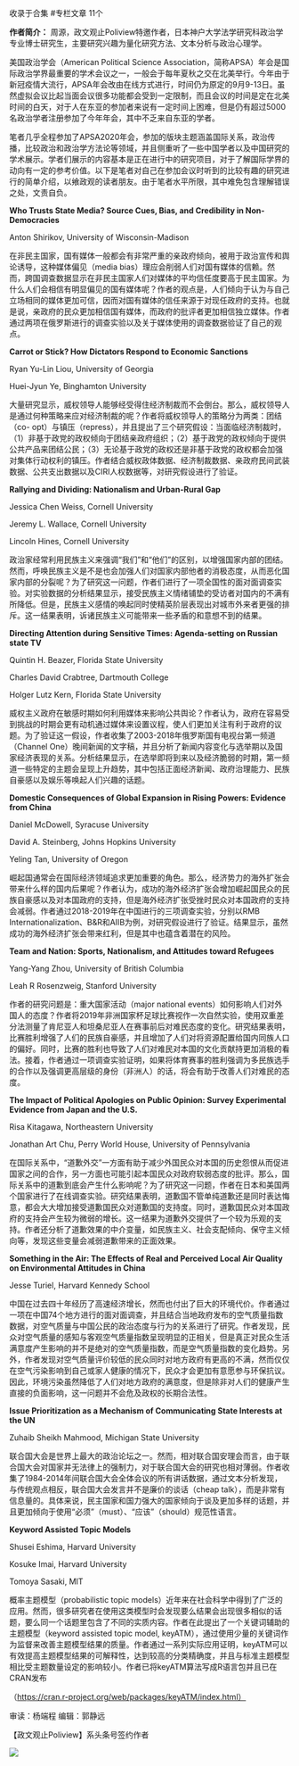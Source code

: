 

收录于合集 #专栏文章 11个

**作者简介：** 周源，政文观止Poliview特邀作者，日本神户大学法学研究科政治学专业博士研究生，主要研究兴趣为量化研究方法、文本分析与政治心理学。

  

  

美国政治学会（American Political Science
Association，简称APSA）年会是国际政治学界最重要的学术会议之一，一般会于每年夏秋之交在北美举行。今年由于新冠疫情大流行，APSA年会改由在线方式进行，时间仍为原定的9月9-13日。虽然虚拟会议比起当面会议很多功能都会受到一定限制，而且会议的时间是定在北美时间的白天，对于人在东亚的参加者来说有一定时间上困难，但是仍有超过5000名政治学者注册参加了今年年会，其中不乏来自东亚的学者。

  

笔者几乎全程参加了APSA2020年会，参加的版块主题涵盖国际关系，政治传播，比较政治和政治学方法论等领域，并且侧重听了一些中国学者以及中国研究的学术展示。学者们展示的内容基本是正在进行中的研究项目，对于了解国际学界的动向有一定的参考价值。以下是笔者对自己在参加会议时听到的比较有趣的研究进行的简单介绍，以飨政观的读者朋友。由于笔者水平所限，其中难免包含理解错误之处，文责自负。

  

 **Who Trusts State Media? Source Cues, Bias, and Credibility in Non-
Democracies**  

  

Anton Shirikov, University of Wisconsin-Madison

  

在非民主国家，国有媒体一般都会有非常严重的亲政府倾向，被用于政治宣传和舆论诱导，这种媒体偏见（media
bias）理应会削弱人们对国有媒体的信赖。然而，跨国调查数据显示在非民主国家人们对媒体的平均信任度要高于民主国家。为什么人们会相信有明显偏见的国有媒体呢？作者的观点是，人们倾向于认为与自己立场相同的媒体更加可信，因而对国有媒体的信任来源于对现任政府的支持。也就是说，亲政府的民众更加相信国有媒体，而政府的批评者更加相信独立媒体。作者通过两项在俄罗斯进行的调查实验以及关于媒体使用的调查数据验证了自己的观点。

  

 **Carrot or Stick? How Dictators Respond to Economic Sanctions**  

  

Ryan Yu-Lin Liou, University of Georgia

Huei-Jyun Ye, Binghamton University

  

大量研究显示，威权领导人能够经受得住经济制裁而不会倒台。那么，威权领导人是通过何种策略来应对经济制裁的呢？作者将威权领导人的策略分为两类：团结（co-
opt）与镇压（repress），并且提出了三个研究假设：当面临经济制裁时，（1）非基于政党的政权倾向于团结亲政府组织；（2）基于政党的政权倾向于提供公共产品来团结公民；（3）无论基于政党的政权还是非基于政党的政权都会加强对集体行动权利的镇压。作者结合威权政体数据、经济制裁数据、亲政府民间武装数据、公共支出数据以及CIRI人权数据等，对研究假设进行了验证。

  

 **Rallying and Dividing: Nationalism and Urban-Rural Gap**  

  

Jessica Chen Weiss, Cornell University

Jeremy L. Wallace, Cornell University

Lincoln Hines, Cornell University

  

政治家经常利用民族主义来强调“我们”和“他们”的区别，以增强国家内部的团结。然而，呼唤民族主义是不是也会加强人们对国家内部他者的消极态度，从而恶化国家内部的分裂呢？为了研究这一问题，作者们进行了一项全国性的面对面调查实验。对实验数据的分析结果显示，接受民族主义情绪铺垫的受访者对国内的不满有所降低。但是，民族主义感情的唤起同时使精英阶层表现出对城市外来者更强的排斥。这一结果表明，诉诸民族主义可能带来一些矛盾的和意想不到的结果。

  

 **Directing Attention during Sensitive Times: Agenda-setting on Russian state
TV**  

  

Quintin H. Beazer, Florida State University

Charles David Crabtree, Dartmouth College

Holger Lutz Kern, Florida State University

  

威权主义政府在敏感时期如何利用媒体来影响公共舆论？作者认为，政府在容易受到挑战的时期会更有动机通过媒体来设置议程，使人们更加关注有利于政府的议题。为了验证这一假设，作者收集了2003-2018年俄罗斯国有电视台第一频道（Channel
One）晚间新闻的文字稿，并且分析了新闻内容变化与选举期以及国家经济表现的关系。分析结果显示，在选举即将到来以及经济脆弱的时期，第一频道一些特定的主题会呈现上升趋势，其中包括正面经济新闻、政府治理能力、民族自豪感以及娱乐等唤起人们兴趣的话题。

  

 **Domestic Consequences of Global Expansion in Rising Powers: Evidence from
China**  

  

Daniel McDowell, Syracuse University

David A. Steinberg, Johns Hopkins University

Yeling Tan, University of Oregon

  

崛起国通常会在国际经济领域追求更加重要的角色。那么，经济势力的海外扩张会带来什么样的国内后果呢？作者认为，成功的海外经济扩张会增加崛起国民众的民族自豪感以及对本国政府的支持，但是海外经济扩张受挫时民众对本国政府的支持会减弱。作者通过2018-2019年在中国进行的三项调查实验，分别以RMB
Internationalization、B&R和AIIB为例，对研究假设进行了验证。结果显示，虽然成功的海外经济扩张会带来红利，但是其中也蕴含着潜在的风险。

  

 **Team and Nation: Sports, Nationalism, and Attitudes toward Refugees**  

  

Yang-Yang Zhou, University of British Columbia

Leah R Rosenzweig, Stanford University

  

作者的研究问题是：重大国家活动（major national
events）如何影响人们对外国人的态度？作者将2019年非洲国家杯足球比赛视作一次自然实验，使用双重差分法测量了肯尼亚人和坦桑尼亚人在赛事前后对难民态度的变化。研究结果表明，比赛胜利增强了人们的民族自豪感，并且增加了人们对将资源配置给国内同族人口的偏好。同时，比赛的胜利也导致了人们对难民对本国的文化贡献持更加消极的看法。接着，作者通过一项调查实验证明，如果将体育赛事的胜利强调为多民族选手的合作以及强调更高层级的身份（非洲人）的话，将会有助于改善人们对难民的态度。

  

 **The Impact of Political Apologies on Public Opinion: Survey Experimental
Evidence from Japan and the U.S.**  

  

Risa Kitagawa, Northeastern University

Jonathan Art Chu, Perry World House, University of Pennsylvania

  

在国际关系中，“道歉外交”一方面有助于减少外国民众对本国的历史怨恨从而促进国家之间的合作，另一方面也可能引起本国民众对政府软弱态度的批评。那么，国际关系中的道歉到底会产生什么影响呢？为了研究这一问题，作者在日本和美国两个国家进行了在线调查实验。研究结果表明，道歉国不管单纯道歉还是同时表达悔意，都会大大增加接受道歉国民众对道歉国的支持度。同时，道歉国民众对本国政府的支持会产生较为微弱的增长。这一结果为道歉外交提供了一个较为乐观的支持。作者还分析了道歉效果的中介变量，如民族主义、社会支配倾向、保守主义倾向等，发现这些变量会减弱道歉带来的正面效果。

  

 **Something in the Air: The Effects of Real and Perceived Local Air Quality
on Environmental Attitudes in China**  

  

Jesse Turiel, Harvard Kennedy School

  

中国在过去四十年经历了高速经济增长，然而也付出了巨大的环境代价。作者通过一项在中国74个地方进行的面对面调查，并且结合当地政府发布的空气质量指数数据，对空气质量与中国公民的政治态度与行为的关系进行了研究。作者发现，民众对空气质量的感知与客观空气质量指数呈现明显的正相关，但是真正对民众生活满意度产生影响的并不是绝对的空气质量指数，而是空气质量指数的变化趋势。另外，作者发现对空气质量评价较低的民众同时对地方政府有更高的不满，然而仅仅在空气污染影响到自己或家人健康的情况下，民众才会更加有意愿参与环保抗议。因此，环境污染虽然降低了人们对地方政府的满意度，但是除非对人们的健康产生直接的负面影响，这一问题并不会危及政权的长期合法性。

  

 **Issue Prioritization as a Mechanism of Communicating State Interests at the
UN**  

  

Zuhaib Sheikh Mahmood, Michigan State University

  

联合国大会是世界上最大的政治论坛之一。然而，相对联合国安理会而言，由于联合国大会对国家并无法律上的强制力，对于联合国大会的研究也相对薄弱。作者收集了1984-2014年间联合国大会全体会议的所有讲话数据，通过文本分析发现，与传统观点相反，联合国大会发言并不是廉价的谈话（cheap
talk），而是非常有信息量的。具体来说，民主国家和国力强大的国家倾向于谈及更加多样的话题，并且更加倾向于使用“必须”（must）、“应该”（should）规范性语言。

  

 **Keyword Assisted Topic Models**  

  

Shusei Eshima, Harvard University

Kosuke Imai, Harvard University

Tomoya Sasaki, MIT

  

概率主题模型（probabilistic topic
models）近年来在社会科学中得到了广泛的应用。然而，很多研究者在使用这类模型时会发现要么结果会出现很多相似的话题，要么同一个话题里包含了不同的实质内容。作者在此提出了一个关键词辅助的主题模型（keyword
assisted topic model,
keyATM），通过使用少量的关键词作为监督来改善主题模型结果的质量。作者通过一系列实际应用证明，keyATM可以有效提高主题模型结果的可解释性，达到较高的分类精确度，并且与标准主题模型相比受主题数量设定的影响较小。作者已将keyATM算法写成R语言包并且已在CRAN发布

（https://cran.r-project.org/web/packages/keyATM/index.html）

  

审读：杨端程 编辑：郭静远

【政文观止Poliview】系头条号签约作者

  

![](/images/242/2.jpeg)

  

